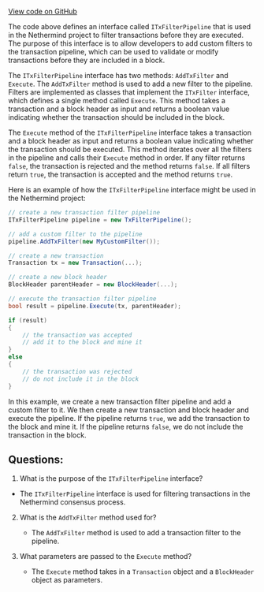 [View code on GitHub](https://github.com/NethermindEth/nethermind/src/Nethermind/Nethermind.Consensus/Transactions/ITxFilterPipeline.cs)

The code above defines an interface called `ITxFilterPipeline` that is used in the Nethermind project to filter transactions before they are executed. The purpose of this interface is to allow developers to add custom filters to the transaction pipeline, which can be used to validate or modify transactions before they are included in a block.

The `ITxFilterPipeline` interface has two methods: `AddTxFilter` and `Execute`. The `AddTxFilter` method is used to add a new filter to the pipeline. Filters are implemented as classes that implement the `ITxFilter` interface, which defines a single method called `Execute`. This method takes a transaction and a block header as input and returns a boolean value indicating whether the transaction should be included in the block.

The `Execute` method of the `ITxFilterPipeline` interface takes a transaction and a block header as input and returns a boolean value indicating whether the transaction should be executed. This method iterates over all the filters in the pipeline and calls their `Execute` method in order. If any filter returns `false`, the transaction is rejected and the method returns `false`. If all filters return `true`, the transaction is accepted and the method returns `true`.

Here is an example of how the `ITxFilterPipeline` interface might be used in the Nethermind project:

```csharp
// create a new transaction filter pipeline
ITxFilterPipeline pipeline = new TxFilterPipeline();

// add a custom filter to the pipeline
pipeline.AddTxFilter(new MyCustomFilter());

// create a new transaction
Transaction tx = new Transaction(...);

// create a new block header
BlockHeader parentHeader = new BlockHeader(...);

// execute the transaction filter pipeline
bool result = pipeline.Execute(tx, parentHeader);

if (result)
{
    // the transaction was accepted
    // add it to the block and mine it
}
else
{
    // the transaction was rejected
    // do not include it in the block
}
```

In this example, we create a new transaction filter pipeline and add a custom filter to it. We then create a new transaction and block header and execute the pipeline. If the pipeline returns `true`, we add the transaction to the block and mine it. If the pipeline returns `false`, we do not include the transaction in the block.
## Questions: 
 1. What is the purpose of the `ITxFilterPipeline` interface?
   - The `ITxFilterPipeline` interface is used for filtering transactions in the Nethermind consensus process.

2. What is the `AddTxFilter` method used for?
   - The `AddTxFilter` method is used to add a transaction filter to the pipeline.

3. What parameters are passed to the `Execute` method?
   - The `Execute` method takes in a `Transaction` object and a `BlockHeader` object as parameters.